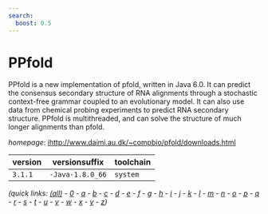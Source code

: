 ```yaml
---
search:
  boost: 0.5
---
```

# PPfold

PPfold is a new implementation of pfold, written in Java 6.0. It can predict the consensus secondary  structure of RNA alignments through a stochastic context-free grammar coupled to an evolutionary model.  It can also use data from chemical probing experiments to predict RNA secondary structure. PPfold is multithreaded,  and can solve the structure of much longer alignments than pfold.

*homepage*: <ihttp://www.daimi.au.dk/~compbio/pfold/downloads.html>

version | versionsuffix | toolchain
--------|---------------|----------
``3.1.1`` | ``-Java-1.8.0_66`` | ``system``


*(quick links: [(all)](../index.md) - [0](../0/index.md) - [a](../a/index.md) - [b](../b/index.md) - [c](../c/index.md) - [d](../d/index.md) - [e](../e/index.md) - [f](../f/index.md) - [g](../g/index.md) - [h](../h/index.md) - [i](../i/index.md) - [j](../j/index.md) - [k](../k/index.md) - [l](../l/index.md) - [m](../m/index.md) - [n](../n/index.md) - [o](../o/index.md) - [p](../p/index.md) - [q](../q/index.md) - [r](../r/index.md) - [s](../s/index.md) - [t](../t/index.md) - [u](../u/index.md) - [v](../v/index.md) - [w](../w/index.md) - [x](../x/index.md) - [y](../y/index.md) - [z](../z/index.md))*

